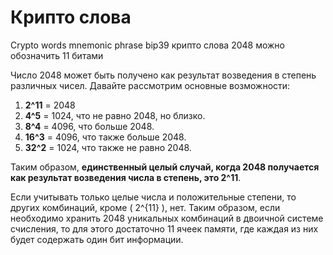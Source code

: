 # Крипто слова
Crypto words mnemonic phrase bip39 крипто слова 2048 можно обозначить 11 битами

Число 2048 может быть получено как результат возведения в степень различных чисел. Давайте рассмотрим основные возможности:

1. **2^11** = 2048
2. **4^5** = 1024, что не равно 2048, но близко.
3. **8^4** = 4096, что больше 2048.
4. **16^3** = 4096, что также больше 2048.
5. **32^2** = 1024, что также не равно 2048.

Таким образом, **единственный целый случай, когда 2048 получается как результат возведения числа в степень, это 2^11**.

Если учитывать только целые числа и положительные степени, то других комбинаций, кроме \( 2^{11} \), нет.
Таким образом, если необходимо хранить 2048 уникальных комбинаций в двоичной системе счисления, то для этого достаточно 11 ячеек памяти, где каждая из них будет содержать один бит информации.
